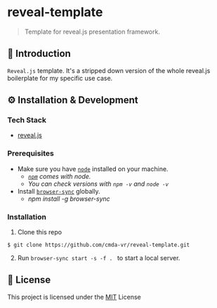 # reveal-template
> Template for reveal.js presentation framework.

## 📖 Introduction
`Reveal.js` template. It's a stripped down version of the whole reveal.js boilerplate for my specific use case.

## ⚙ Installation & Development

### Tech Stack
* [reveal.js](https://revealjs.com/#/)

### Prerequisites
* Make sure you have [`node`](https://nodejs.org/en/) installed on your machine.
  * *[`npm`](https://www.npmjs.com/) comes with node.*
  * *You can check versions with `npm -v` and `node -v`*
* Install [`browser-sync`](https://browsersync.io/) globally.
  * *npm install -g browser-sync*

### Installation
1. Clone this repo
```
$ git clone https://github.com/cmda-vr/reveal-template.git
```
2. Run `browser-sync start -s -f . ` to start a local server.

## 📃 License
This project is licensed under the [MIT](LICENSE) License
